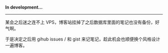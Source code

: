 **In development...**

---

某会之后迷之连不上 VPS，博客站挂掉了之后数据库里面的笔记也没有备份，好气啊。

于是决定之后用 gihub issues / 和 gist 来记笔记，趁此机会也顺便换个风格设计一遍博客。

